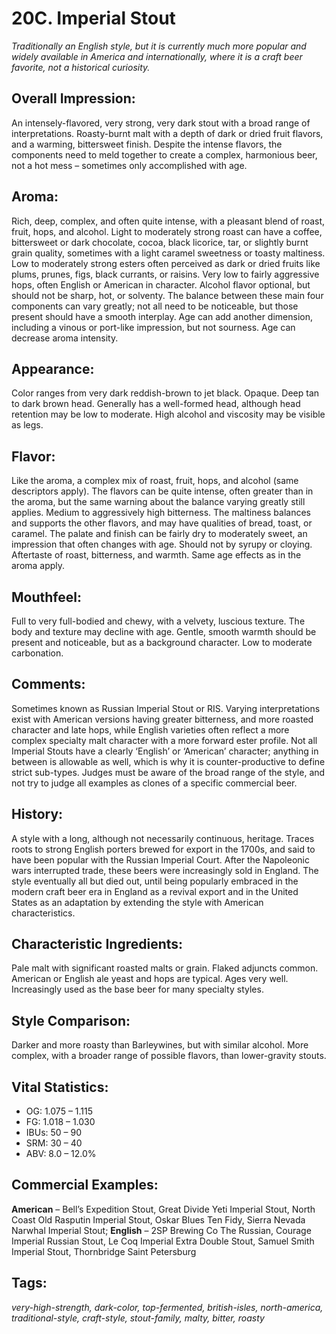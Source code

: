 # 20C. Imperial Stout

_Traditionally an English style, but it is currently much more popular and widely available in America and internationally, where it is a craft beer favorite, not a historical curiosity._ 

## Overall Impression: 

An intensely-flavored, very strong, very dark stout with a broad range of interpretations. Roasty-burnt malt with a depth of dark or dried fruit flavors, and a warming, bittersweet finish. Despite the intense flavors, the components need to meld together to create a complex, harmonious beer, not a hot mess – sometimes only accomplished with age.

## Aroma: 

Rich, deep, complex, and often quite intense, with a pleasant blend of roast, fruit, hops, and alcohol. Light to moderately strong roast can have a coffee, bittersweet or dark chocolate, cocoa, black licorice, tar, or slightly burnt grain quality, sometimes with a light caramel sweetness or toasty maltiness. Low to moderately strong esters often perceived as dark or dried fruits like plums, prunes, figs, black currants, or raisins. Very low to fairly aggressive hops, often English or American in character. Alcohol flavor optional, but should not be sharp, hot, or solventy. The balance between these main four components can vary greatly; not all need to be noticeable, but those present should have a smooth interplay. Age can add another dimension, including a vinous or port-like impression, but not sourness. Age can decrease aroma intensity.

## Appearance: 

Color ranges from very dark reddish-brown to jet black. Opaque. Deep tan to dark brown head. Generally has a well-formed head, although head retention may be low to moderate. High alcohol and viscosity may be visible as legs.

## Flavor: 

Like the aroma, a complex mix of roast, fruit, hops, and alcohol (same descriptors apply). The flavors can be quite intense, often greater than in the aroma, but the same warning about the balance varying greatly still applies. Medium to aggressively high bitterness. The maltiness balances and supports the other flavors, and may have qualities of bread, toast, or caramel. The palate and finish can be fairly dry to moderately sweet, an impression that often changes with age. Should not by syrupy or cloying. Aftertaste of roast, bitterness, and warmth. Same age effects as in the aroma apply.

## Mouthfeel: 

Full to very full-bodied and chewy, with a velvety, luscious texture. The body and texture may decline with age. Gentle, smooth warmth should be present and noticeable, but as a background character. Low to moderate carbonation.

## Comments: 

Sometimes known as Russian Imperial Stout or RIS. Varying interpretations exist with American versions having greater bitterness, and more roasted character and late hops, while English varieties often reflect a more complex specialty malt character with a more forward ester profile. Not all Imperial Stouts have a clearly ‘English’ or ‘American’ character; anything in between is allowable as well, which is why it is counter-productive to define strict sub-types. Judges must be aware of the broad range of the style, and not try to judge all examples as clones of a specific commercial beer. 

## History: 

A style with a long, although not necessarily continuous, heritage. Traces roots to strong English porters brewed for export in the 1700s, and said to have been popular with the Russian Imperial Court. After the Napoleonic wars interrupted trade, these beers were increasingly sold in England. The style eventually all but died out, until being popularly embraced in the modern craft beer era in England as a revival export and in the United States as an adaptation by extending the style with American characteristics. 

## Characteristic Ingredients: 

Pale malt with significant roasted malts or grain. Flaked adjuncts common. American or English ale yeast and hops are typical. Ages very well. Increasingly used as the base beer for many specialty styles.

## Style Comparison: 

Darker and more roasty than Barleywines, but with similar alcohol. More complex, with a broader range of possible flavors, than lower-gravity stouts. 

## Vital Statistics:	

- OG:	1.075 – 1.115
- FG:	1.018 – 1.030
- IBUs:	50 – 90	
- SRM:	30 – 40	
- ABV:	8.0 – 12.0%

## Commercial Examples: 

**American** – Bell’s Expedition Stout, Great Divide Yeti Imperial Stout, North Coast Old Rasputin Imperial Stout, Oskar Blues Ten Fidy, Sierra Nevada Narwhal Imperial Stout; 
**English** – 2SP Brewing Co The Russian, Courage Imperial Russian Stout, Le Coq Imperial Extra Double Stout, Samuel Smith Imperial Stout, Thornbridge Saint Petersburg

## Tags: 

_very-high-strength, dark-color, top-fermented, british-isles, north-america, traditional-style, craft-style, stout-family, malty, bitter, roasty_
